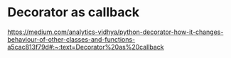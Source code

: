 # Decorator as callback
https://medium.com/analytics-vidhya/python-decorator-how-it-changes-behaviour-of-other-classes-and-functions-a5cac813f79d#:~:text=Decorator%20as%20callback 